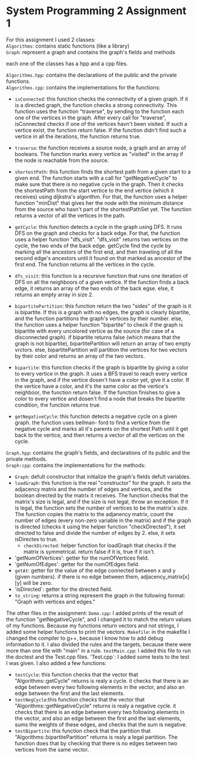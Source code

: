 # System Programming 2 Assignment 1
For this assignment I used 2 classes:  
`Algorithms`: contains static functions (like a library)  
`Graph`: represent a graph and contains the graph's fields and methods  

each one of the classes has a hpp and a cpp files.  

`Algorithms.hpp`: contains the declarations of the public and the private functions.  
`Algorithms.cpp`: contains the implementations for the functions:
- `isConnected`: this function checks the connectivity of a given graph. If it is a directed graph, the function checks a strong connectivity. This function uses the function "traverse", by sending to the function each one of the vertices in the graph. After every call for "traverse", isConnected checks if one of the vertices havn't been visited. If such a vertice exist, the function return false. If the function didn't find such a vertice in all the iterations, the function returns true.    
- `traverse`: the function receives a source node, a graph and an array of booleans. The function marks every vertice as "visited" in the array if the node is reachable from the source.

 - `shortestPath`: this function finds the shortest path from a given start to a given end. The function starts with a call for "getNegativeCycle" to make sure that there is no negative cycle in the graph. Then it checks the shortestPath from the start vertice to the end vertice (which it receives) using dijkstra's algorithm. For that, the function uses a helper function "minDist" that gives her the node with the minimum distance from the source who hasn't part of the shortestPathSet yet. The function returns a vector of all the vertices in the path.
 - `getCycle`: this function detects a cycle in the graph using DFS. It runs DFS on the graph and checks for a back edge. For that, the function uses a helper function "dfs_visit". "dfs_visit" returns two vertices on the cycle, the two ends of the back edge. getCycle find the cycle by marking all the ancestors of the first end, and then traveling of all the second edge's ancestors until it found on that marked as ancestor of the first end. The function returns all the vertices in the cycle.
 -  `dfs_visit`: this function is a recursive function that runs one iteration of DFS on all the neighboors of a given vertice. If the function finds a back edge, it returns an array of the two ends of the back egse. else, it returns an empty array in size 2.
 -  `bipartitePartition`: this function return the two "sides" of the graph is it is bipartite. If this is a graph with no edges, the graph is clearly bipartite, and the function partitions the graph's vertices by their number.
   else, the function uses a helper function "bipartite" to check if the graph is bipartite with every uncolored vertice as the source (for case of a disconnected graph). if bipartite returns false (which means that the graph is not bipartite), bipartitePartition will return an array of two empty vrctors. else, bipartitePartition will partition the vertices for two vectors by their color and returns an array of the two vectors.
- `bipartite`: this function checks if the graph is bipartite by giving a color to every vertice in the graph. It uses a BFS travel to reach every vertice in the graph, and if the vertice dosen't have a color yet, give it a color. If the vertice have a color, and it's the same color as the vertice's neighboor, the function return false. If the function finishes to give a color to every vertice and dosen't find a node that breaks the bipartite condition, the function returns true.
- `getNegativeCycle`: this function detects a negative cycle on a given graph. the function uses bellman- ford to find a vertice from the negative cycle and marks all it's parents on the shortest Path until it get back to the vertice, and then returns a vector of all the vertices on the cycle.

`Graph.hpp`: contains the graph's fields, and declarations of its public and the private methods.   
`Graph:cpp`: contains the implementations for the methods:
- `Graph`: defult constructor that initialize the graph's fields defult variables.
- `loadGraph`: this function is the real "constructor" for the graph. It sets the adjacency matrix and the number of edges and vertices, and the boolean directed by the matrix it receives. The function checks that the matrix's size is legal, and if the size is not legal, throw an exception. If it is legal, the function sets the number of vertices to be the matrix's size. The function copies the matrix to the adjanency matrix, count the number of edges (every non-zero variable in the matrix) and if the graph is directed (checks it using the helper function "checkDirected"), it set directed to false and divide the number of edges by 2. else, it sets isDirectes to true.
  - `checkDirected`: helper function for loadGraph that checks if the matrix is symmetrical. return false if it is, true if it isn't.
- 'getNumOfVertices': getter for the numOfVertices field.
- 'getNumOfEdges': getter for the numOfEdges field.
- `getAt`: getter for the value of the edge connected between x and y (given numbers). if there is no edge between them, adjacency_matrix[x][y] will be zero.
- 'isDirected`: getter for the directed field.
- `to_string`: returns a string represent the graph in the following format: "Graph with <numOfVertices> vertices and <numOfEdges> edges."

The other files in the assignment:
`Demo.cpp`: I added prints of the result of the function "getNegativeCycle", and I changed it to match the return values of my functions. Because my functions return vectors and not strings, I added some helper functions to print the vectors.
`Makefile`: in the makefile I changed the compiler to g++, because I know how to add debug information to it. I also divided the rules and the targets, because there were more than one file with "main" in a rule.
`testMain.cpp`: I added this file to run the doctest and the Test.cpp files.
'Test.cpp`: I added some tests to the test I was given. I also added a few functions:
- `testCycle`: this function checks that the vector that "Algorithms::getCycle" returns is realy a cycle. it checks that there is an edge between every two following elements in the vector, and also an edge between the first and the last elements.
- `testNegCycle`:this function checks that the vector that "Algorithms::getNegativeCycle" returns is realy a negative cycle. it checks that there is an edge between every two following elements in the vector, and also an edge between the first and the last elements, sums the weights of these edges, and checks that the sum is negative.
- `testBipartite`: this function check that the partition that "Algorithms::bipartitePartition" returns is realy a legal partition. The function does that by checking that there is no edges between two vertices from the same vector.
